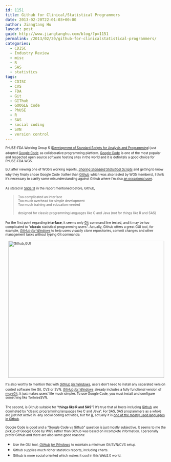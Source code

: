 ```yaml
---
id: 1151
title: Github for Clinical/Statistical Programmers
date: 2013-02-20T22:01:03+00:00
author: Jiangtang Hu
layout: post
guid: http://www.jiangtanghu.com/blog/?p=1151
permalink: /2013/02/20/github-for-clinicalstatistical-programmers/
categories:
  - CDISC
  - Industry Review
  - misc
  - R
  - SAS
  - statistics
tags:
  - CDISC
  - CVS
  - FDA
  - Git
  - GIThub
  - GOOGLE Code
  - PhUSE
  - R
  - SAS
  - social coding
  - SVN
  - version control
---
```

<font size="1">PhUSE-FDA Working Group 5 (</font>[<font size="1">Development of Standard Scripts for Analysis and Programming</font>](http://www.phusewiki.org/wiki/index.php?title=Development_of_Standard_Scripts_for_Analysis_and_Programming)<font size="1">) just adopted </font>[<font size="1">Google Code</font>](http://code.google.com/p/phuse-scripts/) <font size="1">as collaborative programming platform. </font>[<font size="1">Google Code</font>](http://code.google.com/) <font size="1">is one of the most popular and respected open source software hosting sites in the world and it is definitely a good choice for PhUSE-FDA WG5.</font>

<font size="1">But after viewing one of WG5’s working reports, <em><a href="http://www.phusewiki.org/wiki/index.php?title=Platform_for_Standard_Script_Development:_Progress_as_of_September_18_2012">Sharing Standard Statistical Scripts</a></em> and getting to know why they finally chose Google Code (rather than </font>[<font size="1">Github</font>](https://github.com/) <font size="1">which was also tested by WG5 members), I think it’s necessary to clarify some misunderstanding against Github where I’m also <a href="https://github.com/Jiangtang">an occasional user</a>. </font>

<font size="1">As stated in </font>[<font size="1">Slide 11</font>](http://www.phusewiki.org/wiki/index.php?title=Platform_for_Standard_Script_Development:_Progress_as_of_September_18_2012) <font size="1">in the report mentioned before, Github,</font>

> <font size="1">Too complicated an interface <br />Too much overhead for simple development <br />Too much training and education needed</font>
> 
> <font size="1">designed for classic programming languages like C and Java (not for things like R and SAS)</font>

<font size="1">For the first point regarding <strong>interface</strong>, it seems only </font>[<font size="1">Git</font>](http://git-scm.com/) <font size="1">command line tested, and it may be too complicated to “<strong>classic</strong> statistical programming users”. Actually, Github offers a great GUI tool, for example, <em><a href="http://windows.github.com/">GitHub for Windows</a></em> to help users visually clone repositories, commit changes and other management tasks without typing Git commands: </font>

[<font size="1"><img style="background-image: none; border-bottom: 0px; border-left: 0px; margin: 3px auto 5px; padding-left: 0px; padding-right: 0px; display: block; float: none; border-top: 0px; border-right: 0px; padding-top: 0px" title="Github_GUI" border="0" alt="Github_GUI" src="http://www.jiangtanghu.com/blog/wp-content/uploads/2013/02/Github_GUI_thumb.png" width="487" height="427" /></font>](http://www.jiangtanghu.com/blog/wp-content/uploads/2013/02/Github_GUI.png)

<font size="1">It’s also worthy to mention that with </font>[_<font size="1">GitHub for Windows</font>_](http://windows.github.com/)<font size="1"><em>, </em>users don’t need to install any separated version control software like Git, CVS or SVN. </font>[_<font size="1">GitHub for Windows</font>_](http://windows.github.com/) <font size="1">already includes a fully functional version of </font>[<font size="1">msysGit</font>](http://msysgit.github.com/)<font size="1">. It just makes users’ life much simpler. To use Google Code, you must install and configure something like TortoiseSVN.</font>

<font size="1">The second, is Github suitable for “<strong>things like R and SAS</strong>”? It’s true that all hosts including </font>[<font size="1">Github</font>](https://github.com/languages) <font size="1">are dominated by “classic programming languages like C and Java”. For SAS, SAS programmers as a whole are just not active in&#160; any social coding activities, but for </font>[<font size="1">R</font>](https://github.com/languages/R)<font size="1">, actually it is </font>[<font size="1">one of the mostly used languages in Github</font>](https://www.google.com/webhp?sourceid=chrome-instant&ion=1&ie=UTF-8#q=github+top+languages+R&hl=en&ei=T4QlUeH-HJP62AXxqYGAAQ&start=10&sa=N&bav=on.2,or.r_gc.r_pw.r_cp.r_qf.&fp=50b26647ad5972f8&ion=1&biw=1536&bih=784)<font size="1">.</font>

<font size="1">Google Code is good and a “Google Code vs Github” question is just mostly subjective. It seems to me the pickup of Google Code by WG5 rather than Github was based on incomplete information. I personally prefer Github and there are also some good reasons:</font>

  * <font size="1">Use the GUI tool, </font>[_<font size="1">GitHub for Windows</font>_](http://windows.github.com/) <font size="1">to maintain a minimum Git/SVN/CVS setup.</font>
  * <font size="1">Github supplies much richer statistics reports, including charts.</font>
  * <font size="1">Github is more social oriented which makes it cool in this Web2.0 world.</font>